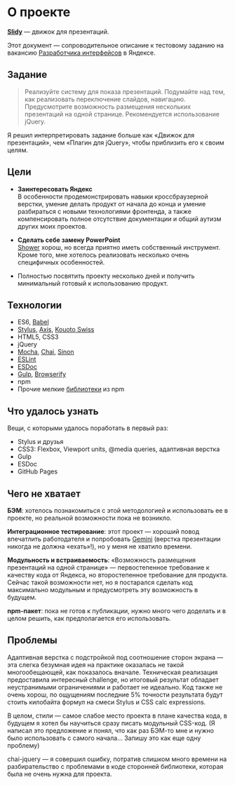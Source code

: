 # О проекте

**[Slidy](https://valentin-nemcev.github.io/slidy/)** — движок для презентаций.

Этот документ — сопроводительное описание к тестовому заданию на вакансию
[Разработчика интерфейсов](https://yandex.ru/jobs/vacancies/dev/dev_int_yaservices_spb/)
в Яндексе.

## Задание

> Реализуйте систему для показа презентаций. Подумайте над тем, как реализовать
переключение слайдов, навигацию. Предусмотрите возможность размещения
нескольких презентаций на одной странице. Рекомендуется использование jQuery.

Я решил интерпретировать задание больше как «Движок для презентаций», чем
«Плагин для jQuery», чтобы приблизить его к своим целям.


## Цели

* **Заинтересовать Яндекс**  
  В особенности продемонстрировать навыки кроссбраузерной верстки, умение
  делать продукт от начала до конца и умение разбираться с новыми технологиями
  фронтенда, а также компенсировать полное отсутствие документации и общий
  аутизм других моих проектов.

* **Сделать себе замену PowerPoint**  
  [Shower](https://shwr.me/) хорош, но всегда приятно иметь собственный
  инструмент. Кроме того, мне хотелось реализовать несколько очень специфичных
  особенностей.

* Полностью посвятить проекту несколько дней и получить минимальный готовый к
  использованию продукт.


## Технологии

* ES6, [Babel](https://babeljs.io/)
* [Stylus](http://stylus-lang.com/), [Axis](http://axis.netlify.com/),
 [Kouoto Swiss](http://kouto-swiss.io/)
* HTML5, CSS3
* jQuery
* [Mocha](https://mochajs.org/), [Chai](http://chaijs.com/), [Sinon](http://sinonjs.org/)
* [ESLint](http://eslint.org/)
* [ESDoc](https://esdoc.org)
* [Gulp](http://gulpjs.com/), [Browserify](http://browserify.org/)
* npm
* Прочие мелкие [библиотеки](/package.json) из npm


## Что удалось узнать

Вещи, с которыми удалось поработать в первый раз:

* Stylus и друзья
* CSS3: Flexbox, Viewport units, @media queries, адаптивная верстка
* Gulp
* ESDoc
* GitHub Pages


## Чего не хватает

**БЭМ**: хотелось познакомиться с этой методологией и использовать еe в проекте,
но реальной возможности пока не возникло.

**Интеграционное тестирование**: этот проект — хороший повод впечатлить
работодателя и попробовать [Gemini](https://github.com/gemini-testing/gemini)
(верстка презентации никогда не должна «ехать»!), но у меня не хватило времени.

**Модульность и встраиваемость**: «Возможность размещения презентаций на одной
странице» — первостепенное требование к качеству кода от Яндекса, но
второстепенное требование для продукта. Сейчас такой возможности нет, но я
постарался сделать код максимально модульным и предусмотреть эту возможность в
будущем.

**npm-пакет**: пока не готов к публикации, нужно много чего доделать и в целом
решить, как предполагается его использовать.


## Проблемы


Адаптивная верстка с подстройкой под соотношение сторон экрана — эта
слегка безумная идея на практике оказалась не такой многообещающей, как
показалось вначале. Техническая реализация предоставила интересный challenge,
но итоговый результат обладает неустранимыми ограничениями и работает не идеально.
Код также не очень хорош, по ощущениям последние 5% точности результата будут
стоить килобайта формул на смеси Stylus и CSS calc expressions.

В целом, стили — самое слабое место проекта в плане качества кода, в будущем я
хотел бы научиться сразу писать модульный CSS-код. (Я написал это предложение и
понял, что как раз БЭМ-то мне и нужно было использовать с самого начала...
Запишу это как еще одну проблему)

chai-jquery — я совершил ошибку, потратив слишком много времени на
разбирательство с проблемами в коде сторонней библиотеки, которая была не очень
нужна для проекта.
